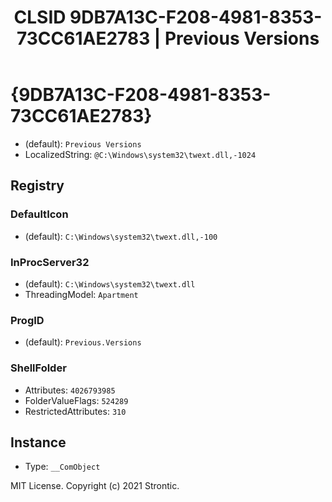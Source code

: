 ﻿---
title: "CLSID 9DB7A13C-F208-4981-8353-73CC61AE2783 | Previous Versions"
excerpt: What is COM-Object CLSID 9DB7A13C-F208-4981-8353-73CC61AE2783?
---

# {9DB7A13C-F208-4981-8353-73CC61AE2783}

* (default): `Previous Versions`
* LocalizedString: `@C:\Windows\system32\twext.dll,-1024`

## Registry


### DefaultIcon

* (default): `C:\Windows\system32\twext.dll,-100`

### InProcServer32

* (default): `C:\Windows\system32\twext.dll`
* ThreadingModel: `Apartment`

### ProgID

* (default): `Previous.Versions`

### ShellFolder

* Attributes: `4026793985`
* FolderValueFlags: `524289`
* RestrictedAttributes: `310`

## Instance

* Type: `__ComObject`

MIT License. Copyright (c) 2021 Strontic.


